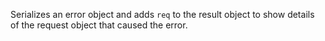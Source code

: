 Serializes an error object and adds `req` to the result object to
show details of the request object that caused the error.
